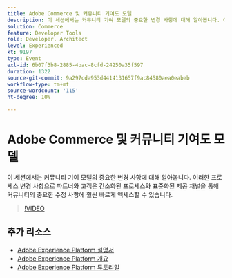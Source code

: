 ```yaml
---
title: Adobe Commerce 및 커뮤니티 기여도 모델
description: 이 세션에서는 커뮤니티 기여 모델의 중요한 변경 사항에 대해 알아봅니다. 이러한 프로세스 변경 사항으로 파트너와 고객은 간소화된 프로세스와 표준화된 제공 채널을 통해 커뮤니티의 중요한 수정 사항에 훨씬 빠르게 액세스할 수 있습니다.
solution: Commerce
feature: Developer Tools
role: Developer, Architect
level: Experienced
kt: 9197
type: Event
exl-id: 6b07f3b8-2885-4bac-8cfd-24250a35f597
duration: 1322
source-git-commit: 9a297cda953d4414131657f9ac84580aea0eabeb
workflow-type: tm+mt
source-wordcount: '115'
ht-degree: 10%

---
```


# Adobe Commerce 및 커뮤니티 기여도 모델

이 세션에서는 커뮤니티 기여 모델의 중요한 변경 사항에 대해 알아봅니다. 이러한 프로세스 변경 사항으로 파트너와 고객은 간소화된 프로세스와 표준화된 제공 채널을 통해 커뮤니티의 중요한 수정 사항에 훨씬 빠르게 액세스할 수 있습니다.

>[!VIDEO](https://video.tv.adobe.com/v/337766/?quality=12&learn=on&hidetitle=true)

## 추가 리소스

- [Adobe Experience Platform 설명서](https://experienceleague.adobe.com/docs/experience-platform.html)
- [Adobe Experience Platform 개요](https://experienceleague.adobe.com/docs/experience-platform/landing/home.html?lang=ko)
- [Adobe Experience Platform 튜토리얼](https://experienceleague.adobe.com/docs/platform-learn/tutorials/overview.html?lang=en)
